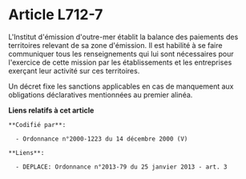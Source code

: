 # Article L712-7

L'Institut d'émission d'outre-mer établit la balance des paiements des territoires relevant de sa zone d'émission. Il est
habilité à se faire communiquer tous les renseignements qui lui sont nécessaires pour l'exercice de cette mission par les
établissements et les entreprises exerçant leur activité sur ces territoires. 

Un décret fixe les sanctions applicables en cas de manquement aux obligations déclaratives mentionnées au premier alinéa.

**Liens relatifs à cet article**

	**Codifié par**:

	  - Ordonnance n°2000-1223 du 14 décembre 2000 (V)

	**Liens**:

	  - DEPLACE: Ordonnance n°2013-79 du 25 janvier 2013 - art. 3
